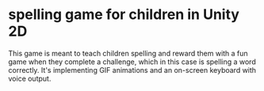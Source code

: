 # spelling game for children in Unity 2D
 This game is meant to teach children spelling and reward them with a fun game when they complete a challenge, which in this case is spelling a word correctly. It's implementing GIF animations and an on-screen keyboard with voice output.
